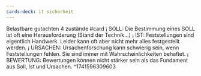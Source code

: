 ```yaml
---
cards-deck: it sicherheit
---
```


Belastbare gutachten 4 zustände #card 
¡ SOLL: Die Bestimmung eines SOLL ist oft eine Herausforderung (Stand der 
Technik...)
¡ IST: Feststellungen sind eigentlich Handwerk. Leider kann oft aber nicht mehr 
alles festgestellt werden.
¡ URSACHEN: Ursachenforschung kann schwierig sein, wenn Feststellungen fehlen. 
Sie sind immer mit Wahrscheinlichkeiten behaftet.
¡ BEWERTUNG: Bewertungen können nicht stärker sein als das Fundament aus 
Soll, Ist und Ursachen.
^1741596309603
